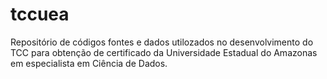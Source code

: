 # tccuea
Repositório de códigos fontes e dados utilozados no desenvolvimento do TCC para obtenção de certificado da Universidade Estadual do Amazonas em especialista em Ciência de Dados.

